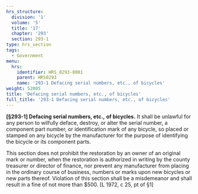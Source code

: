 ```yaml
---
hrs_structure:
  division: '1'
  volume: '5'
  title: '17'
  chapter: '293'
  section: 293-1
type: hrs_section
tags:
  - Government
menu:
  hrs:
    identifier: HRS_0293-0001
    parent: HRS0293
    name: '293-1 Defacing serial numbers, etc., of bicycles'
weight: 52005
title: 'Defacing serial numbers, etc., of bicycles'
full_title: '293-1 Defacing serial numbers, etc., of bicycles'
---
```

**[§293-1] Defacing serial numbers, etc.,** **of bicycles.** It shall be unlawful for any person to wilfully deface, destroy, or alter the serial number, a component part number, or identification mark of any bicycle, so placed or stamped on any bicycle by the manufacturer for the purpose of identifying the bicycle or its component parts.

This section does not prohibit the restoration by an owner of an original mark or number, when the restoration is authorized in writing by the county treasurer or director of finance, nor prevent any manufacturer from placing in the ordinary course of business, numbers or marks upon new bicycles or new parts thereof. Violation of this section shall be a misdemeanor and shall result in a fine of not more than $500\. [L 1972, c 25, pt of §1]